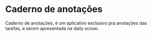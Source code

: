 # Caderno de anotações
Caderno de anotações, é um aplicativo exclusivo pra anotações das tarefas, a serem apresentada na daily scrum.
